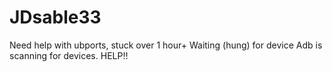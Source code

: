 # JDsable33
Need help with ubports, stuck over 1 hour+ Waiting (hung) for device Adb is scanning for devices. HELP!!
